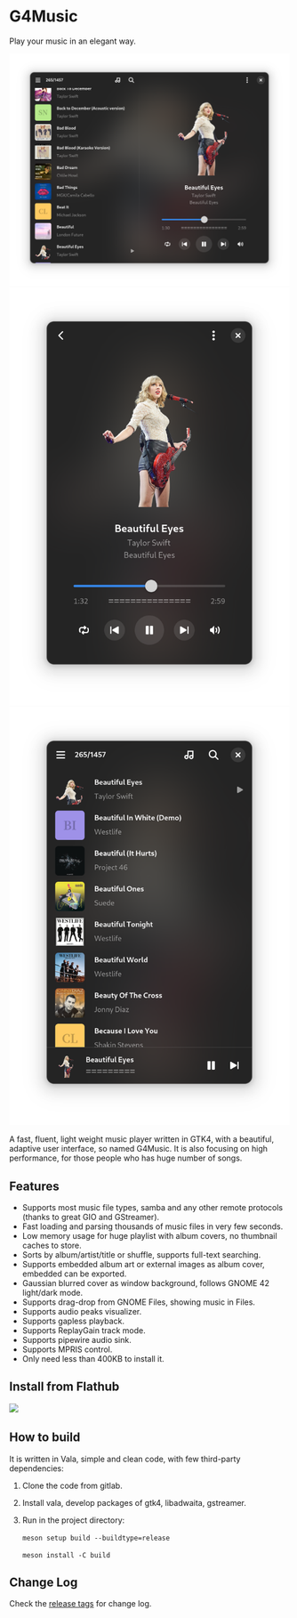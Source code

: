 # G4Music

Play your music in an elegant way.

![Window Mode](./shots/window.png)
![Play Bar](./shots/playbar.png)![Side Bar](./shots/playlist.png)

A fast, fluent, light weight music player written in GTK4, with a beautiful, adaptive user interface, so named G4Music. It is also focusing on high performance, for those people who has huge number of songs.

## Features
- Supports most music file types, samba and any other remote protocols (thanks to great GIO and GStreamer).
- Fast loading and parsing thousands of music files in very few seconds.
- Low memory usage for huge playlist with album covers, no thumbnail caches to store.
- Sorts by album/artist/title or shuffle, supports full-text searching.
- Supports embedded album art or external images as album cover, embedded can be exported.
- Gaussian blurred cover as window background, follows GNOME 42 light/dark mode.
- Supports drag-drop from GNOME Files, showing music in Files.
- Supports audio peaks visualizer.
- Supports gapless playback.
- Supports ReplayGain track mode.
- Supports pipewire audio sink.
- Supports MPRIS control.
- Only need less than 400KB to install it.

## Install from Flathub
<a href="https://flathub.org/apps/details/com.github.neithern.g4music">
<img src="https://flathub.org/assets/badges/flathub-badge-en.png" width="120"/></a>

## How to build 
It is written in Vala, simple and clean code, with few third-party dependencies:

1. Clone the code from gitlab.
2. Install vala, develop packages of gtk4, libadwaita, gstreamer.
3. Run in the project directory:

    `meson setup build --buildtype=release`

    `meson install -C build`

## Change Log
Check the [release tags](https://gitlab.gnome.org/neithern/g4music/-/tags) for change log.
